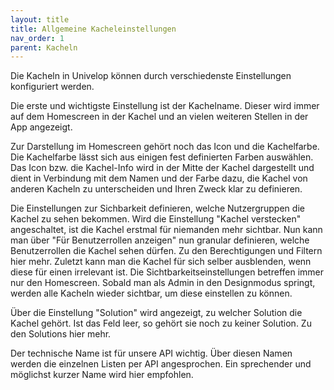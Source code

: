 ```yaml
---
layout: title
title: Allgemeine Kacheleinstellungen
nav_order: 1
parent: Kacheln
---
```


Die Kacheln in Univelop können durch verschiedenste Einstellungen konfiguriert werden.

Die erste und wichtigste Einstellung ist der Kachelname. Dieser wird immer auf dem Homescreen in der Kachel und an vielen weiteren Stellen in der App angezeigt.

Zur Darstellung im Homescreen gehört noch das Icon und die Kachelfarbe. Die Kachelfarbe lässt sich aus einigen fest definierten Farben auswählen.
Das Icon bzw. die Kachel-Info wird in der Mitte der Kachel dargestellt und dient in Verbindung mit dem Namen und der Farbe dazu, die Kachel von anderen Kacheln zu unterscheiden und Ihren Zweck klar zu definieren.

Die Einstellungen zur Sichbarkeit definieren, welche Nutzergruppen die Kachel zu sehen bekommen.
Wird die Einstellung "Kachel verstecken" angeschaltet, ist die Kachel erstmal für niemanden mehr sichtbar. Nun kann man über "Für Benutzerrollen anzeigen" nun granular definieren, welche Benutzerrollen die Kachel sehen dürfen. Zu den Berechtigungen und Filtern hier mehr. Zuletzt kann man die Kachel für sich selber ausblenden, wenn diese für einen irrelevant ist. Die Sichtbarkeitseinstellungen betreffen immer nur den Homescreen. Sobald man als Admin in den Designmodus springt, werden alle Kacheln wieder sichtbar, um diese einstellen zu können.

Über die Einstellung "Solution" wird angezeigt, zu welcher Solution die Kachel gehört. Ist das Feld leer, so gehört sie noch zu keiner Solution.
Zu den Solutions hier mehr.

<!---TODO: Write smth about solutions???-->

Der technische Name ist für unsere API wichtig. Über diesen Namen werden die einzelnen Listen per API angesprochen.
Ein sprechender und möglichst kurzer Name wird hier empfohlen.
